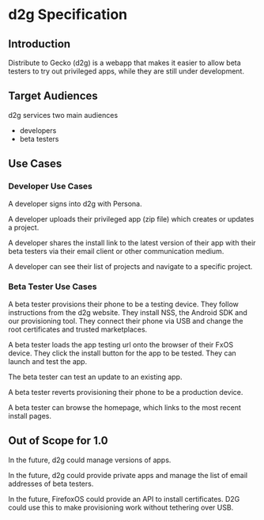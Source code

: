 # d2g Specification

## Introduction

Distribute to Gecko (d2g) is a webapp that makes it easier
to allow beta testers to try out privileged apps,
while they are still under development.

## Target Audiences
d2g services two main audiences

* developers
* beta testers

## Use Cases

### Developer Use Cases

A developer signs into d2g with Persona.

A developer uploads their privileged app (zip file) which
creates or updates a project.

A developer shares the install link to the latest version of their app
with their beta testers via their email client or other communication
medium.

A developer can see their list of projects and navigate to a specific project.

### Beta Tester Use Cases

A beta tester provisions their phone to be a testing device.
They follow instructions from the d2g website.
They install NSS, the Android SDK and our provisioning tool.
They connect their phone via USB and change the root certificates and trusted marketplaces.

A beta tester loads the app testing url onto the browser of their FxOS device.
They click the install button for the app to be tested.
They can launch and test the app.

The beta tester can test an update to an existing app.

A beta tester reverts provisioning their phone to be a production device.

A beta tester can browse the homepage, which links to the most recent install pages.

## Out of Scope for 1.0

In the future, d2g could manage versions of apps.

In the future, d2g could provide private apps and manage the list of email addresses of beta testers.

In the future, FirefoxOS could provide an API to install certificates. D2G could use this to make provisioning work without tethering over USB.